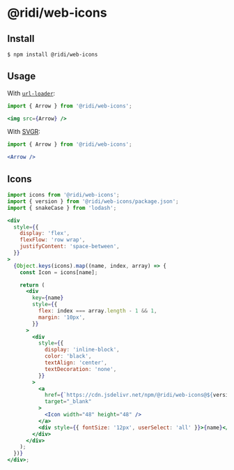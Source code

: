 # @ridi/web-icons

## Install

```bash
$ npm install @ridi/web-icons
```

## Usage

With [`url-loader`](https://www.npmjs.com/package/url-loader):
```jsx static
import { Arrow } from '@ridi/web-icons';

<img src={Arrow} />
```

With [SVGR](https://github.com/smooth-code/svgr):
```jsx static
import { Arrow } from '@ridi/web-icons';

<Arrow />
```

## Icons

```jsx
import icons from '@ridi/web-icons';
import { version } from '@ridi/web-icons/package.json';
import { snakeCase } from 'lodash';

<div
  style={{
    display: 'flex',
    flexFlow: 'row wrap',
    justifyContent: 'space-between',
  }}
>
  {Object.keys(icons).map((name, index, array) => {
    const Icon = icons[name];

    return (
      <div
        key={name}
        style={{
          flex: index === array.length - 1 && 1,
          margin: '10px',
        }}
      >
        <div
          style={{
            display: 'inline-block',
            color: 'black',
            textAlign: 'center',
            textDecoration: 'none',
          }}
        >
          <a
            href={`https://cdn.jsdelivr.net/npm/@ridi/web-icons@${version}/svgs/${snakeCase(name)}.svg`}
            target="_blank"
          >
            <Icon width="48" height="48" />
          </a>
          <div style={{ fontSize: '12px', userSelect: 'all' }}>{name}</div>
        </div>
      </div>
    );
  })}
</div>;
```
